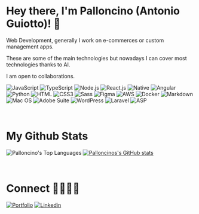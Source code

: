 <div>

# Hey there, I'm Palloncino (Antonio Guiotto)! 👋

Web Development, generally I work on e-commerces or custom management apps.

These are some of the main technologies but nowadays I can cover most technologies thanks to AI.

I am open to collaborations.

![JavaScript](https://img.shields.io/badge/JavaScript-F7DF1E?style=flat-square&logo=javascript&logoColor=black)
![TypeScript](https://img.shields.io/badge/TypeScript-007ACC?style=flat-square&logo=typescript&logoColor=white)
![Node.js](https://img.shields.io/badge/Node.js-43853D?style=flat-square&logo=node.js&logoColor=white)
![React.js](https://img.shields.io/badge/React.js-0081CB?style=flat-square&logo=react&logoColor=61DAFB)
![Native](https://img.shields.io/badge/React_Native-0081CB?style=flat-square&logo=react&logoColor=61DAFB)
![Angular](https://img.shields.io/badge/Angular-DD0031?style=flat-square&logo=angular&logoColor=white)
![Python](https://img.shields.io/badge/Python-3776AB?style=flat-square&logo=python&logoColor=white)
![HTML](https://img.shields.io/badge/HTML5-E34F26?style=flat-square&logo=html5&logoColor=white)
![CSS3](https://img.shields.io/badge/CSS3-1572B6?style=flat-square&logo=css3&logoColor=white)
![Sass](https://img.shields.io/badge/Sass-CC6699?style=flat-square&logo=sass&logoColor=white)
![Figma](https://img.shields.io/badge/Figma-F24E1E?style=flat-square&logo=figma&logoColor=white)
![AWS](https://img.shields.io/badge/AWS-232F3E?style=flat-square&logo=amazon-aws&logoColor=white)
![Docker](https://img.shields.io/badge/Docker-0CC1F3?style=flat-square&logo=docker&logoColor=white)
![Markdown](https://img.shields.io/badge/Markdown-000000?style=flat-square&logo=markdown&logoColor=white)
![Mac OS](https://img.shields.io/badge/macOS-000000?style=flat-square&logo=apple&logoColor=white)
![Adobe Suite](https://img.shields.io/badge/Adobe-FF0000?style=flat-square&logo=adobe&logoColor=white)
![WordPress](https://img.shields.io/badge/WordPress-21759B?style=flat-square&logo=wordpress&logoColor=white)
![Laravel](https://img.shields.io/badge/WordPress-21759B?style=flat-square&logo=wordpress&logoColor=white)
![ASP](https://img.shields.io/badge/WordPress-21759B?style=flat-square&logo=wordpress&logoColor=white)

<br />

# My Github Stats 
![Palloncino's Top Languages](https://github-readme-stats.vercel.app/api/top-langs/?username=palloncino&theme=onedark&show_icons=true&hide_border=true&layout=compact)
[![Palloncinos's GitHub stats](https://github-readme-stats.vercel.app/api?username=palloncino&theme=onedark&show_icons=true&hide_border=true)](https://github.com/palloncino/github-readme-stats)

<br />

# Connect 🫱🏻‍🫲🏼 
[![Portfolio](https://img.shields.io/badge/Portfolio-F27E3F)](https://antonioguiotto.com)
[![Linkedin](https://img.shields.io/badge/LinkedIn-0077B5?style=flat-square&logo=linkedin&logoColor=white)](https://www.linkedin.com/in/thestoryteller/)

</div>
